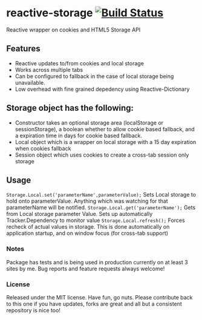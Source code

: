 # reactive-storage [![Build Status](https://travis-ci.org/lassombra/reactive-storage.svg?branch=development)](https://travis-ci.org/lassombra/reactive-storage)
Reactive wrapper on cookies and HTML5 Storage API

## Features
- Reactive updates to/from cookies and local storage
- Works across multiple tabs
- Can be configured to fallback in the case of local storage being unavailable.
- Low overhead with fine grained depedency using Reactive-Dictionary

## Storage object has the following:
- Constructor takes an optional storage area (localStorage or sessionStorage), a boolean whether to allow cookie based fallback, and a expiration time in days for cookie based fallback.
- Local object which is a wrapper on local storage with a 15 day expiration when cookies fallback
- Session object which uses cookies to create a cross-tab session only storage

## Usage
`Storage.Local.set('parameterName',parameterValue);` Sets Local storage to hold onto parameterValue.  Anything which was watching for that parameterName will be notified.
`Storage.Local.get('parameterName');` Gets from Local storage parameter Value.  Sets up automatically Tracker.Dependency to monitor value
`Storage.Local.refresh();` Forces recheck of actual values in storage.  This is done automatically on application startup, and on window focus (for cross-tab support)

### Notes
Package has tests and is being used in production currently on at least 3 sites by me.  Bug reports and feature requests always welcome!

### License
Released under the MIT license.  Have fun, go nuts.  Please contribute back to this one if you have updates, forks are great and all but a consistent repository is nice too!
